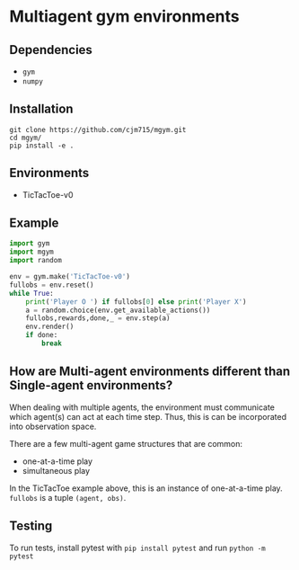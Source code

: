 # Multiagent gym environments

## Dependencies
* `gym`
* `numpy`

## Installation
```
git clone https://github.com/cjm715/mgym.git
cd mgym/
pip install -e .
 ```

## Environments
* TicTacToe-v0

## Example
```python
import gym
import mgym
import random

env = gym.make('TicTacToe-v0')
fullobs = env.reset()
while True:
    print('Player O ') if fullobs[0] else print('Player X')
    a = random.choice(env.get_available_actions())
    fullobs,rewards,done,_ = env.step(a)
    env.render()
    if done:
        break
```

## How are Multi-agent environments different than Single-agent environments?

When dealing with multiple agents, the environment must communicate which agent(s)
can act at each time step. Thus, this is can be incorporated into observation space.

There are a few multi-agent game structures that are common:

* one-at-a-time play
* simultaneous play

In the TicTacToe example above, this is an instance of one-at-a-time play. `fullobs` is
a tuple `(agent, obs)`.

## Testing
To run tests, install pytest with `pip install pytest` and run `python -m pytest`
